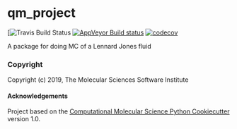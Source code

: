 qm_project
==============================
[//]: # (Badges)
[![Travis Build Status](https://travis-ci.org/nashjea/sample_project.svg?branch=master)
[![AppVeyor Build status](https://ci.appveyor.com/api/projects/status/REPLACE_WITH_APPVEYOR_LINK/branch/master?svg=true)](https://ci.appveyor.com/project/REPLACE_WITH_OWNER_ACCOUNT/qm_project/branch/master)
[![codecov](https://codecov.io/gh/REPLACE_WITH_OWNER_ACCOUNT/qm_project/branch/master/graph/badge.svg)](https://codecov.io/gh/REPLACE_WITH_OWNER_ACCOUNT/qm_project/branch/master)

A package for doing MC of a Lennard Jones fluid

### Copyright

Copyright (c) 2019, The Molecular Sciences Software Institute


#### Acknowledgements
 
Project based on the 
[Computational Molecular Science Python Cookiecutter](https://github.com/molssi/cookiecutter-cms) version 1.0.
